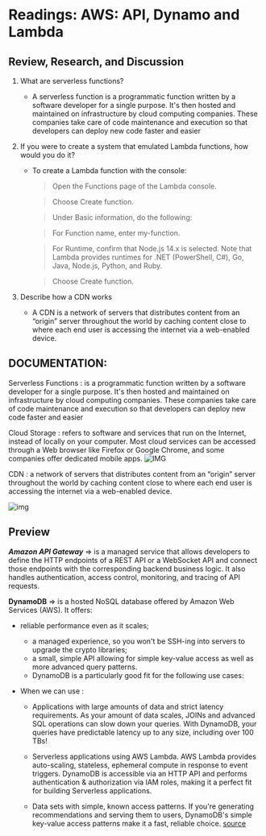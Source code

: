 # Readings: AWS: API, Dynamo and Lambda


## Review, Research, and Discussion
1. What are serverless functions?
    - A serverless function is a programmatic function written by a software developer for a single purpose. It's then hosted and maintained on infrastructure by cloud computing companies. These companies take care of code maintenance and execution so that developers can deploy new code faster and easier 

2. If you were to create a system that emulated Lambda functions, how would you do it?
    - To create a Lambda function with the console: 

        > Open the Functions page of the Lambda console.

        > Choose Create function.

        > Under Basic information, do the following:

        > For Function name, enter my-function.

        > For Runtime, confirm that Node.js 14.x is selected. Note that Lambda provides runtimes for .NET (PowerShell, C#), Go, Java, Node.js, Python, and Ruby.

       > Choose Create function.

3. Describe how a CDN works
    - A CDN is a network of servers that distributes content from an “origin” server throughout the world by caching content close to where each end user is accessing the internet via a web-enabled device.

## DOCUMENTATION:
Serverless Functions
:  is a programmatic function written by a software developer for a single purpose. It's then hosted and maintained on infrastructure by cloud computing companies. These companies take care of code maintenance and execution so that developers can deploy new code faster and easier 

Cloud Storage
:  refers to software and services that run on the Internet, instead of locally on your computer. Most cloud services can be accessed through a Web browser like Firefox or Google Chrome, and some companies offer dedicated mobile apps.
![IMG](http://lsinet.co.uk/wp-content/uploads/2019/09/cloud-computing.png)

CDN
:   a network of servers that distributes content from an “origin” server throughout the world by caching content close to where each end user is accessing the internet via a web-enabled device.

![img](https://www.imperva.com/wp-content/uploads/sites/13/2020/03/diagram-12@3x.png)


## Preview
 ***Amazon API Gateway*** =>  is a managed service that allows developers to define the HTTP endpoints of a REST API or a WebSocket API and connect those endpoints with the corresponding backend business logic. It also handles authentication, access control, monitoring, and tracing of API requests.

 **DynamoDB** => is a hosted NoSQL database offered by Amazon Web Services (AWS). It offers:

* reliable performance even as it scales;
    - a managed experience, so you won't be SSH-ing into servers to upgrade the crypto libraries;
    - a small, simple API allowing for simple key-value access as well as more advanced query patterns.
    - DynamoDB is a particularly good fit for the following use cases:

* When we can use :    

    - Applications with large amounts of data and strict latency requirements. As your amount of data scales, JOINs and advanced SQL operations can slow down your queries. With DynamoDB, your queries have predictable latency up to any size, including over 100 TBs!

    - Serverless applications using AWS Lambda. AWS Lambda provides auto-scaling, stateless, ephemeral compute in response to event triggers. DynamoDB is accessible via an HTTP API and performs authentication & authorization via IAM roles, making it a perfect fit for building Serverless applications.

    - Data sets with simple, known access patterns. If you're generating recommendations and serving them to users, DynamoDB's simple key-value access patterns make it a fast, reliable choice. [source](https://www.dynamodbguide.com/what-is-dynamo-db/)